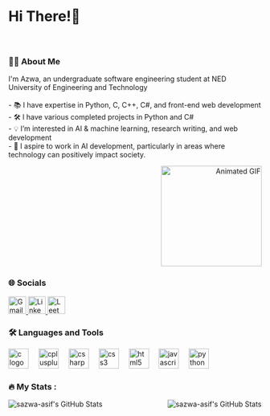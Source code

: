 
###

<h1 align="left">Hi There!👋</h1>

###

<br clear="both">

<h3 align="left">👩‍💻 About Me</h3>

<p align="left">
  I'm Azwa, an undergraduate software engineering student at NED University of Engineering and Technology<br><br>
  - 📚 I have expertise in Python, C, C++, C#, and front-end web development<br>
  - 🛠 I have various completed projects in Python and C#<br>
  - 💡 I’m interested in AI & machine learning, research writing, and web development<br>
  - 🎯 I aspire to work in AI development, particularly in areas where technology can positively impact society.
</p>

<div align="right">
  <img src="https://user-images.githubusercontent.com/74038190/221352975-94759904-aa4c-4032-a8ab-b546efb9c478.gif" width="200" alt="Animated GIF">
</div>

###

<h3 align="left">🌐 Socials</h3>

<div align="left">
  <a href="mailto:your-email@gmail.com">
    <img src="https://img.shields.io/static/v1?message=Gmail&logo=gmail&label=&color=D14836&logoColor=white&labelColor=&style=for-the-badge" height="35" alt="Gmail logo" />
  </a>
  <a href="https://www.linkedin.com/in/your-linkedin-username/">
    <img src="https://img.shields.io/static/v1?message=LinkedIn&logo=linkedin&label=&color=0077B5&logoColor=white&labelColor=&style=for-the-badge" height="35" alt="LinkedIn logo" />
  </a>
  <a href="https://leetcode.com/your-leetcode-username/">
    <img src="https://img.shields.io/static/v1?message=LeetCode&logo=leetcode&label=&color=F8C300&logoColor=white&labelColor=&style=for-the-badge" height="35" alt="LeetCode logo" />
  </a>
</div>

###

<h3 align="left">🛠 Languages and Tools</h3>

<div align="left">
  <img src="https://cdn.jsdelivr.net/gh/devicons/devicon/icons/c/c-original.svg" height="40" alt="c logo"  />
  <img width="12" />
  <img src="https://cdn.jsdelivr.net/gh/devicons/devicon/icons/cplusplus/cplusplus-original.svg" height="40" alt="cplusplus logo"  />
  <img width="12" />
  <img src="https://cdn.jsdelivr.net/gh/devicons/devicon/icons/csharp/csharp-original.svg" height="40" alt="csharp logo"  />
  <img width="12" />
  <img src="https://cdn.jsdelivr.net/gh/devicons/devicon/icons/css3/css3-original.svg" height="40" alt="css3 logo"  />
  <img width="12" />
  <img src="https://cdn.jsdelivr.net/gh/devicons/devicon/icons/html5/html5-original.svg" height="40" alt="html5 logo"  />
  <img width="12" />
  <img src="https://cdn.jsdelivr.net/gh/devicons/devicon/icons/javascript/javascript-original.svg" height="40" alt="javascript logo"  />
  <img width="12" />
  <img src="https://cdn.jsdelivr.net/gh/devicons/devicon/icons/python/python-original.svg" height="40" alt="python logo"  />
</div>

###

<h3 align="left">🔥 My Stats :</h3>

<img src="https://github-readme-streak-stats.herokuapp.com/?user=sazwa-asif&theme=radical&hide_border=true" alt="sazwa-asif's GitHub Stats" />
<img src="https://github-readme-stats.vercel.app/api/top-langs/?username=sazwa-asif&theme=radical&show_icons=true&hide_border=true&layout=compact" alt="sazwa-asif's GitHub Stats" align="right"/>




